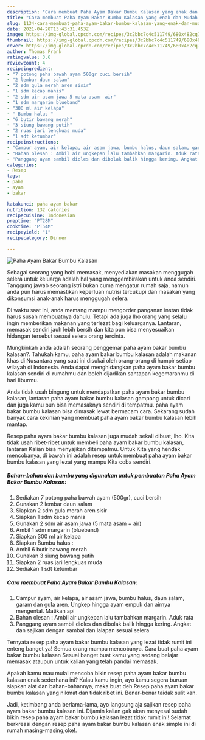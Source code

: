 ```yaml
---
description: "Cara membuat Paha Ayam Bakar Bumbu Kalasan yang enak dan Mudah Dibuat"
title: "Cara membuat Paha Ayam Bakar Bumbu Kalasan yang enak dan Mudah Dibuat"
slug: 1134-cara-membuat-paha-ayam-bakar-bumbu-kalasan-yang-enak-dan-mudah-dibuat
date: 2021-04-28T13:43:31.453Z
image: https://img-global.cpcdn.com/recipes/3c2bbc7c4c511749/680x482cq70/paha-ayam-bakar-bumbu-kalasan-foto-resep-utama.jpg
thumbnail: https://img-global.cpcdn.com/recipes/3c2bbc7c4c511749/680x482cq70/paha-ayam-bakar-bumbu-kalasan-foto-resep-utama.jpg
cover: https://img-global.cpcdn.com/recipes/3c2bbc7c4c511749/680x482cq70/paha-ayam-bakar-bumbu-kalasan-foto-resep-utama.jpg
author: Thomas Frank
ratingvalue: 3.6
reviewcount: 4
recipeingredient:
- "7 potong paha bawah ayam 500gr cuci bersih"
- "2 lembar daun salam"
- "2 sdm gula merah aren sisir"
- "1 sdm kecap manis"
- "2 sdm air asam jawa 5 mata asam  air"
- "1 sdm margarin blueband"
- "300 ml air kelapa"
- " Bumbu halus "
- "6 butir bawang merah"
- "3 siung bawang putih"
- "2 ruas jari lengkuas muda"
- "1 sdt ketumbar"
recipeinstructions:
- "Campur ayam, air kelapa, air asam jawa, bumbu halus, daun salam, garam dan gula aren. Ungkep hingga ayam empuk dan airnya mengental. Matikan api"
- "Bahan olesan : Ambil air ungkepan lalu tambahkan margarin. Aduk rata"
- "Panggang ayam sambil dioles dan dibolak balik hingga kering. Angkat dan sajikan dengan sambal dan lalapan sesuai selera"
categories:
- Resep
tags:
- paha
- ayam
- bakar

katakunci: paha ayam bakar 
nutrition: 132 calories
recipecuisine: Indonesian
preptime: "PT28M"
cooktime: "PT54M"
recipeyield: "1"
recipecategory: Dinner

---
```



![Paha Ayam Bakar Bumbu Kalasan](https://img-global.cpcdn.com/recipes/3c2bbc7c4c511749/680x482cq70/paha-ayam-bakar-bumbu-kalasan-foto-resep-utama.jpg)

Sebagai seorang yang hobi memasak, menyediakan masakan menggugah selera untuk keluarga adalah hal yang menggembirakan untuk anda sendiri. Tanggung jawab seorang istri bukan cuma mengatur rumah saja, namun anda pun harus memastikan keperluan nutrisi tercukupi dan masakan yang dikonsumsi anak-anak harus menggugah selera.

Di waktu  saat ini, anda memang mampu mengorder panganan instan tidak harus susah membuatnya dahulu. Tetapi ada juga lho orang yang selalu ingin memberikan makanan yang terlezat bagi keluarganya. Lantaran, memasak sendiri jauh lebih bersih dan kita pun bisa menyesuaikan hidangan tersebut sesuai selera orang tercinta. 



Mungkinkah anda adalah seorang penggemar paha ayam bakar bumbu kalasan?. Tahukah kamu, paha ayam bakar bumbu kalasan adalah makanan khas di Nusantara yang saat ini disukai oleh orang-orang di hampir setiap wilayah di Indonesia. Anda dapat menghidangkan paha ayam bakar bumbu kalasan sendiri di rumahmu dan boleh dijadikan santapan kegemaranmu di hari liburmu.

Anda tidak usah bingung untuk mendapatkan paha ayam bakar bumbu kalasan, lantaran paha ayam bakar bumbu kalasan gampang untuk dicari dan juga kamu pun bisa memasaknya sendiri di tempatmu. paha ayam bakar bumbu kalasan bisa dimasak lewat bermacam cara. Sekarang sudah banyak cara kekinian yang membuat paha ayam bakar bumbu kalasan lebih mantap.

Resep paha ayam bakar bumbu kalasan juga mudah sekali dibuat, lho. Kita tidak usah ribet-ribet untuk membeli paha ayam bakar bumbu kalasan, lantaran Kalian bisa menyajikan ditempatmu. Untuk Kita yang hendak mencobanya, di bawah ini adalah resep untuk membuat paha ayam bakar bumbu kalasan yang lezat yang mampu Kita coba sendiri.

<!--inarticleads1-->

##### Bahan-bahan dan bumbu yang digunakan untuk pembuatan Paha Ayam Bakar Bumbu Kalasan:

1. Sediakan 7 potong paha bawah ayam (500gr), cuci bersih
1. Gunakan 2 lembar daun salam
1. Siapkan 2 sdm gula merah aren sisir
1. Siapkan 1 sdm kecap manis
1. Gunakan 2 sdm air asam jawa (5 mata asam + air)
1. Ambil 1 sdm margarin (blueband)
1. Siapkan 300 ml air kelapa
1. Siapkan  Bumbu halus :
1. Ambil 6 butir bawang merah
1. Gunakan 3 siung bawang putih
1. Siapkan 2 ruas jari lengkuas muda
1. Sediakan 1 sdt ketumbar




<!--inarticleads2-->

##### Cara membuat Paha Ayam Bakar Bumbu Kalasan:

1. Campur ayam, air kelapa, air asam jawa, bumbu halus, daun salam, garam dan gula aren. Ungkep hingga ayam empuk dan airnya mengental. Matikan api
1. Bahan olesan : Ambil air ungkepan lalu tambahkan margarin. Aduk rata
1. Panggang ayam sambil dioles dan dibolak balik hingga kering. Angkat dan sajikan dengan sambal dan lalapan sesuai selera




Ternyata resep paha ayam bakar bumbu kalasan yang lezat tidak rumit ini enteng banget ya! Semua orang mampu mencobanya. Cara buat paha ayam bakar bumbu kalasan Sesuai banget buat kamu yang sedang belajar memasak ataupun untuk kalian yang telah pandai memasak.

Apakah kamu mau mulai mencoba bikin resep paha ayam bakar bumbu kalasan enak sederhana ini? Kalau kamu ingin, ayo kamu segera buruan siapkan alat dan bahan-bahannya, maka buat deh Resep paha ayam bakar bumbu kalasan yang nikmat dan tidak ribet ini. Benar-benar taidak sulit kan. 

Jadi, ketimbang anda berlama-lama, ayo langsung aja sajikan resep paha ayam bakar bumbu kalasan ini. Dijamin kalian gak akan menyesal sudah bikin resep paha ayam bakar bumbu kalasan lezat tidak rumit ini! Selamat berkreasi dengan resep paha ayam bakar bumbu kalasan enak simple ini di rumah masing-masing,oke!.

